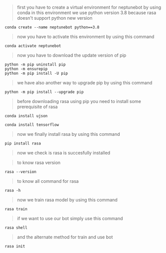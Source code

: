 >first you have to create a virtual environment for neptunebot by using conda
in this environment we use python version 3.8 because rasa doesn't support python new version
```
conda create --name neptunebot python==3.8
```
>now you have to activate this environment by using this command
```
conda activate neptunebot
```
>now you have to download the update version of pip
```
python -m pip uninstall pip
python -m ensurepip
python -m pip install -U pip
```
>we have also another way to upgrade pip by using this command
```
python -m pip install --upgrade pip
```
>before downloading rasa using pip you need to install some prerequisite of rasa
```
conda install ujson
```
```
conda install tensorflow
```
>now we finally install rasa by using this command
```
pip install rasa
```
>now we check is rasa is succesfully installed

>to know rasa version
```
rasa --version
```
>to know all command for rasa
```
rasa -h
```
>now we train rasa model by using this command
```
rasa train
```
>if we want to use our bot simply use this command
```
rasa shell
```
>and the alternate method for train and use bot
```
rasa init
```
